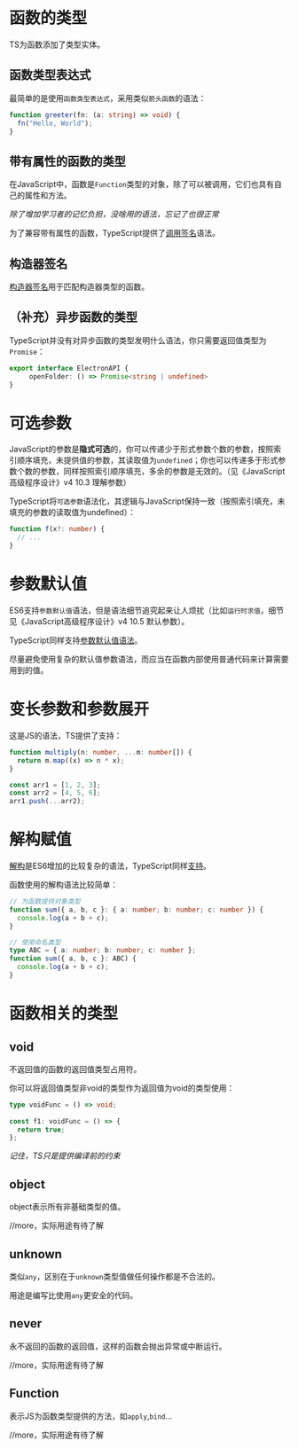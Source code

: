 # 函数的类型

TS为函数添加了类型实体。

## 函数类型表达式

最简单的是使用`函数类型表达式`，采用类似`箭头函数`的语法：

```typescript
function greeter(fn: (a: string) => void) {
  fn("Hello, World");
}
```

## 带有属性的函数的类型

在JavaScript中，函数是`Function`类型的对象，除了可以被调用，它们也具有自己的属性和方法。

*除了增加学习者的记忆负担，没啥用的语法，忘记了也很正常*

为了兼容带有属性的函数，TypeScript提供了[调用签名](https://www.typescriptlang.org/docs/handbook/2/functions.html#call-signatures)语法。

## 构造器签名

[构造器签名](https://www.typescriptlang.org/docs/handbook/2/functions.html#construct-signatures)用于匹配构造器类型的函数。

## （补充）异步函数的类型

TypeScript并没有对异步函数的类型发明什么语法，你只需要返回值类型为`Promise`：

```typescript
export interface ElectronAPI {
     openFolder: () => Promise<string | undefined>
}
```

# 可选参数

JavaScript的参数是**隐式可选**的，你可以传递少于形式参数个数的参数，按照索引顺序填充，未提供值的参数，其读取值为`undefined`；你也可以传递多于形式参数个数的参数，同样按照索引顺序填充，多余的参数是无效的。（见《JavaScript高级程序设计》v4 10.3 理解参数）

TypeScript将`可选参数`语法化，其逻辑与JavaScript保持一致（按照索引填充，未填充的参数的读取值为undefined）：

```typescript
function f(x?: number) {
  // ...
}
```

# 参数默认值

ES6支持`参数默认值`语法，但是语法细节追究起来让人烦扰（比如`运行时求值`，细节见《JavaScript高级程序设计》v4 10.5 默认参数）。

TypeScript同样支持[参数默认值语法](https://www.typescriptlang.org/docs/handbook/2/functions.html#optional-parameters)。

尽量避免使用复杂的默认值参数语法，而应当在函数内部使用普通代码来计算需要用到的值。

# 变长参数和参数展开

这是JS的语法，TS提供了支持：

```ts
function multiply(n: number, ...m: number[]) {
  return m.map((x) => n * x);
}

const arr1 = [1, 2, 3];
const arr2 = [4, 5, 6];
arr1.push(...arr2);
```

# 解构赋值

[解构](https://developer.mozilla.org/zh-CN/docs/Web/JavaScript/Reference/Operators/Destructuring_assignment)是ES6增加的比较复杂的语法，TypeScript同样[支持](https://www.typescriptlang.org/docs/handbook/2/functions.html#parameter-destructuring)。

函数使用的解构语法比较简单：

```ts
// 为函数提供对象类型
function sum({ a, b, c }: { a: number; b: number; c: number }) {
  console.log(a + b + c);
}

// 使用命名类型
type ABC = { a: number; b: number; c: number };
function sum({ a, b, c }: ABC) {
  console.log(a + b + c);
}
```
# 函数相关的类型

## void

不返回值的函数的返回值类型占用符。

你可以将返回值类型非void的类型作为返回值为void的类型使用：

```ts
type voidFunc = () => void;
 
const f1: voidFunc = () => {
  return true;
};
```

*记住，TS只是提供编译前的约束*
## object

object表示所有非基础类型的值。

//more，实际用途有待了解

## unknown

类似`any`，区别在于`unknown`类型值做任何操作都是不合法的。

用途是编写比使用`any`更安全的代码。

## never

永不返回的函数的返回值，这样的函数会抛出异常或中断运行。

//more，实际用途有待了解

## Function

表示JS为函数类型提供的方法，如`apply`,`bind`...

//more，实际用途有待了解
